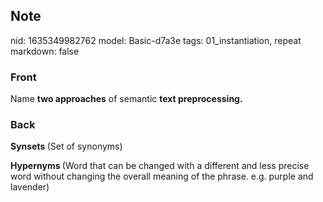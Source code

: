 ## Note
nid: 1635349982762
model: Basic-d7a3e
tags: 01_instantiation, repeat
markdown: false

### Front
Name <b>two approaches</b> of semantic <b>text preprocessing.</b>

### Back
<b>Synsets </b>(Set of synonyms)<div><b>Hypernyms </b>(Word that can be changed with a different and less precise word without changing the overall meaning of the phrase. e.g. purple and lavender)</div>
